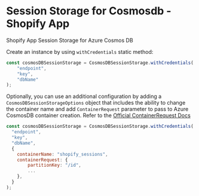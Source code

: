 # Session Storage for Cosmosdb - Shopify App

Shopify App Session Storage for Azure Cosmos DB

Create an instance by using `withCredentials` static method:

```javascript
const cosmosDBSessionStorage = CosmosDBSessionStorage.withCredentials(
	"endpoint",
	"key",
	"dbName"
);
```

Optionally, you can use an additional configuration by adding a `CosmosDBSessionStorageOptions` object that includes the ability to change the container name and add `ContainerRequest` parameter to pass to Azure CosmosDB container creation. Refer to the [Official ContainerRequest Docs](https://learn.microsoft.com/en-us/javascript/api/@azure/cosmos/containerrequest?view=azure-node-latest)

```javascript
const cosmosDBSessionStorage = CosmosDBSessionStorage.withCredentials(
  "endpoint",
  "key",
  "dbName",
  {
    containerName: "shopify_sessions",
	containerRequest: {
		partitionKey: "/id",
        ...
	},
  }
);
```
